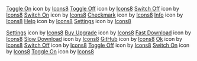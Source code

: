 ﻿<a target="_blank" href="https://icons8.com/icon/41790/toggle-on">Toggle On</a> icon by <a target="_blank" href="https://icons8.com">Icons8</a>
<a target="_blank" href="https://icons8.com/icon/41789/toggle-off">Toggle Off</a> icon by <a target="_blank" href="https://icons8.com">Icons8</a>
<a target="_blank" href="https://icons8.com/icon/41785/switch-off">Switch Off</a> icon by <a target="_blank" href="https://icons8.com">Icons8</a>
<a target="_blank" href="https://icons8.com/icon/41784/switch-on">Switch On</a> icon by <a target="_blank" href="https://icons8.com">Icons8</a>
<a target="_blank" href="https://icons8.com/icon/41638/checkmark">Checkmark</a> icon by <a target="_blank" href="https://icons8.com">Icons8</a>
<a target="_blank" href="https://icons8.com/icon/41655/info">Info</a> icon by <a target="_blank" href="https://icons8.com">Icons8</a>
<a target="_blank" href="https://icons8.com/icon/41739/help">Help</a> icon by <a target="_blank" href="https://icons8.com">Icons8</a>
<a target="_blank" href="https://icons8.com/icon/41617/settings">Settings</a> icon by <a target="_blank" href="https://icons8.com">Icons8</a>











<a target="_blank" href="https://icons8.com/icon/Nt1QWkclVVhB/settings">Settings</a> icon by <a target="_blank" href="https://icons8.com">Icons8</a>
<a target="_blank" href="https://icons8.com/icon/RSLVkAnKq2NQ/buy-upgrade">Buy Upgrade</a> icon by <a target="_blank" href="https://icons8.com">Icons8</a>
<a target="_blank" href="https://icons8.com/icon/FvAd6OrzzjdR/fast-download">Fast Download</a> icon by <a target="_blank" href="https://icons8.com">Icons8</a>
<a target="_blank" href="https://icons8.com/icon/oUCNRuFvWVSc/slow-download">Slow Download</a> icon by <a target="_blank" href="https://icons8.com">Icons8</a>
<a target="_blank" href="https://icons8.com/icon/0tREDFkScvsm/github">GitHub</a> icon by <a target="_blank" href="https://icons8.com">Icons8</a>
<a target="_blank" href="https://icons8.com/icon/U2886Sb5BCxW/ok">Ok</a> icon by <a target="_blank" href="https://icons8.com">Icons8</a>
<a target="_blank" href="https://icons8.com/icon/SIrFBU5ipxtm/switch-off">Switch Off</a> icon by <a target="_blank" href="https://icons8.com">Icons8</a>
<a target="_blank" href="https://icons8.com/icon/ZqsSapiVmScO/toggle-off">Toggle Off</a> icon by <a target="_blank" href="https://icons8.com">Icons8</a>
<a target="_blank" href="https://icons8.com/icon/hEvaCFFkiIOd/switch-on">Switch On</a> icon by <a target="_blank" href="https://icons8.com">Icons8</a>
<a target="_blank" href="https://icons8.com/icon/CzV8O108gMqQ/toggle-on">Toggle On</a> icon by <a target="_blank" href="https://icons8.com">Icons8</a>








